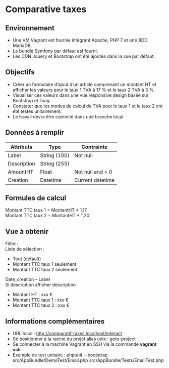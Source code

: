 Comparative taxes
=================

## Environnement
-	Une VM Vagrant est fournie intégrant Apache, PHP 7 et une BDD MariaDB.
-	Le bundle Symfony par défaut est fourni.
-	Les CDN Jquery et Bootstrap ont été ajoutés dans la vue par défaut.

## Objectifs
-	Créer un formulaire d’ajout d’un article comprenant un montant HT et afficher les valeurs pour le taux 1 TVA à 17 % et le taux 2 TVA à 3 %.
-	Visualiser ces valeurs dans une vue responsive design basée sur Bootstrap et Twig.
-	Constater que les modes de calcul de TVA pour le taux 1 et le taux 2 ont été testés unitairement.
-	Le travail devra être commité dans une branche local

## Données à remplir
<table class="table table-hover">
    <thead>
        <tr>
            <th>Attributs</th>
            <th>Type</th>
            <th>Contrainte</th>
        </tr>
    </thead>
    <tbody>
        <tr>
            <td>Label</td>
            <td>String (100)</td>
            <td>Not null</td>
        </tr>
        <tr>
            <td>Description</td>
            <td>String (255)</td>
            <td></td>
        </tr>
        <tr>
            <td>AmountHT</td>
            <td>Float</td>
            <td>Not null and > 0</td>
        </tr>
        <tr>
            <td>Creation</td>
            <td>Datetime</td>
            <td>Current datetime</td>
        </tr>
    </tbody>
</table>

## Formules de calcul
Montant TTC taux 1 = MontantHT * 1,17<br />
Montant TTC taux 2 = MontantHT * 1,20

## Vue à obtenir
Filtre : <br />
Liste de sélection : <br /> 
-	Tout (défault)
-	Montant TTC taux 1 seulement 
-	Montant TTC taux 2 seulement 

Date_creation – Label<br />
Si description afficher description<br />
- Montant HT : xxx €
- Montant TTC taux 1 :  xxx € 	
- Montant TTC taux 2 :  xxx €	

## Informations complémentaires
- URL local : http://comparatif-taxes.localhost/interact
- Se positionner à la racine du projet alias unix : goto-project 
- Se connecter à la machine Vagrant en SSH via la commande <strong>vagrant ssh</strong></li>
- Exemple de test unitaire : phpunit --bootstrap src/AppBundle/DemoTest/Email.php src/AppBundle/Tests/EmailTest.php
